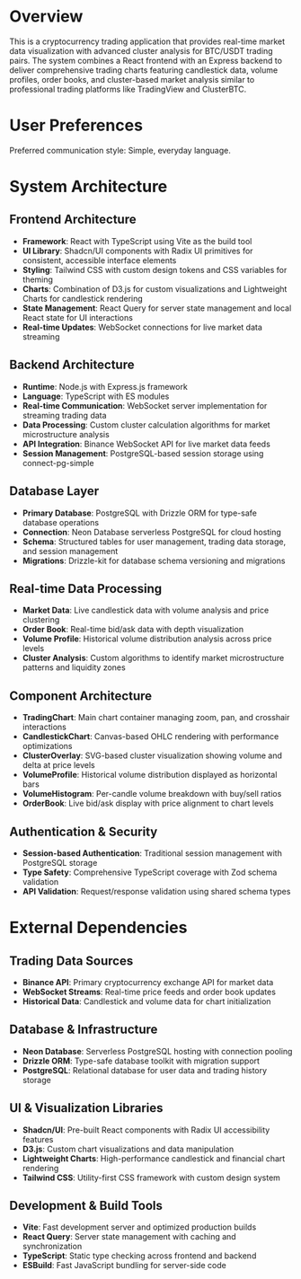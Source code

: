 # Overview

This is a cryptocurrency trading application that provides real-time market data visualization with advanced cluster analysis for BTC/USDT trading pairs. The system combines a React frontend with an Express backend to deliver comprehensive trading charts featuring candlestick data, volume profiles, order books, and cluster-based market analysis similar to professional trading platforms like TradingView and ClusterBTC.

# User Preferences

Preferred communication style: Simple, everyday language.

# System Architecture

## Frontend Architecture
- **Framework**: React with TypeScript using Vite as the build tool
- **UI Library**: Shadcn/UI components with Radix UI primitives for consistent, accessible interface elements
- **Styling**: Tailwind CSS with custom design tokens and CSS variables for theming
- **Charts**: Combination of D3.js for custom visualizations and Lightweight Charts for candlestick rendering
- **State Management**: React Query for server state management and local React state for UI interactions
- **Real-time Updates**: WebSocket connections for live market data streaming

## Backend Architecture
- **Runtime**: Node.js with Express.js framework
- **Language**: TypeScript with ES modules
- **Real-time Communication**: WebSocket server implementation for streaming trading data
- **Data Processing**: Custom cluster calculation algorithms for market microstructure analysis
- **API Integration**: Binance WebSocket API for live market data feeds
- **Session Management**: PostgreSQL-based session storage using connect-pg-simple

## Database Layer
- **Primary Database**: PostgreSQL with Drizzle ORM for type-safe database operations
- **Connection**: Neon Database serverless PostgreSQL for cloud hosting
- **Schema**: Structured tables for user management, trading data storage, and session management
- **Migrations**: Drizzle-kit for database schema versioning and migrations

## Real-time Data Processing
- **Market Data**: Live candlestick data with volume analysis and price clustering
- **Order Book**: Real-time bid/ask data with depth visualization
- **Volume Profile**: Historical volume distribution analysis across price levels
- **Cluster Analysis**: Custom algorithms to identify market microstructure patterns and liquidity zones

## Component Architecture
- **TradingChart**: Main chart container managing zoom, pan, and crosshair interactions
- **CandlestickChart**: Canvas-based OHLC rendering with performance optimizations
- **ClusterOverlay**: SVG-based cluster visualization showing volume and delta at price levels
- **VolumeProfile**: Historical volume distribution displayed as horizontal bars
- **VolumeHistogram**: Per-candle volume breakdown with buy/sell ratios
- **OrderBook**: Live bid/ask display with price alignment to chart levels

## Authentication & Security
- **Session-based Authentication**: Traditional session management with PostgreSQL storage
- **Type Safety**: Comprehensive TypeScript coverage with Zod schema validation
- **API Validation**: Request/response validation using shared schema types

# External Dependencies

## Trading Data Sources
- **Binance API**: Primary cryptocurrency exchange API for market data
- **WebSocket Streams**: Real-time price feeds and order book updates
- **Historical Data**: Candlestick and volume data for chart initialization

## Database & Infrastructure
- **Neon Database**: Serverless PostgreSQL hosting with connection pooling
- **Drizzle ORM**: Type-safe database toolkit with migration support
- **PostgreSQL**: Relational database for user data and trading history storage

## UI & Visualization Libraries
- **Shadcn/UI**: Pre-built React components with Radix UI accessibility features
- **D3.js**: Custom chart visualizations and data manipulation
- **Lightweight Charts**: High-performance candlestick and financial chart rendering
- **Tailwind CSS**: Utility-first CSS framework with custom design system

## Development & Build Tools
- **Vite**: Fast development server and optimized production builds
- **React Query**: Server state management with caching and synchronization
- **TypeScript**: Static type checking across frontend and backend
- **ESBuild**: Fast JavaScript bundling for server-side code